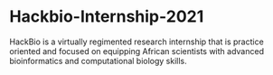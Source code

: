 # Hackbio-Internship-2021
HackBio is a virtually regimented research internship that is practice oriented and focused on equipping African scientists with advanced bioinformatics and computational biology skills.
